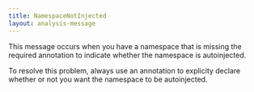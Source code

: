 ```yaml
---
title: NamespaceNotInjected
layout: analysis-message
---
```


This message occurs when you have a namespace that is missing the required
annotation to indicate whether the namespace is autoinjected.

To resolve this problem, always use an annotation to explicity declare whether
or not you want the namespace to be autoinjected.
